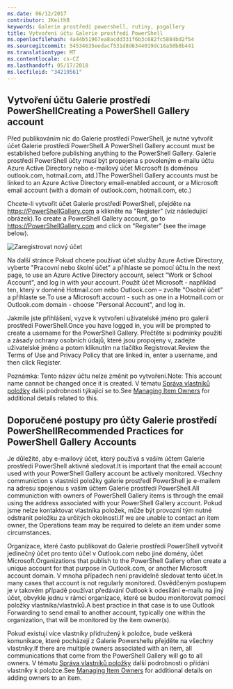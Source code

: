 ```yaml
---
ms.date: 06/12/2017
contributor: JKeithB
keywords: Galerie prostředí powershell, rutiny, psgallery
title: Vytvoření účtu Galerie prostředí PowerShell
ms.openlocfilehash: 4a44b51967ea8acdd331f6b3c682fc5884bd2f54
ms.sourcegitcommit: 54534635eedacf531d8d6344019dc16a50b8b441
ms.translationtype: MT
ms.contentlocale: cs-CZ
ms.lasthandoff: 05/17/2018
ms.locfileid: "34219561"
---
```

## <a name="creating-a-powershell-gallery-account"></a><span data-ttu-id="98f6c-103">Vytvoření účtu Galerie prostředí PowerShell</span><span class="sxs-lookup"><span data-stu-id="98f6c-103">Creating a PowerShell Gallery account</span></span>

<span data-ttu-id="98f6c-104">Před publikováním nic do Galerie prostředí PowerShell, je nutné vytvořit účet Galerie prostředí PowerShell.</span><span class="sxs-lookup"><span data-stu-id="98f6c-104">A PowerShell Gallery account must be established before publishing anything to the PowerShell Gallery.</span></span>
<span data-ttu-id="98f6c-105">Galerie prostředí PowerShell účty musí být propojena s povoleným e-mailu účtu Azure Active Directory nebo e-mailový účet Microsoft (s doménou outlook.com, hotmail.com, atd.)</span><span class="sxs-lookup"><span data-stu-id="98f6c-105">The PowerShell Gallery accounts must be linked to an Azure Active Directory email-enabled account, or a Microsoft email account (with a domain of outlook.com, hotmail.com, etc.)</span></span>

<span data-ttu-id="98f6c-106">Chcete-li vytvořit účet Galerie prostředí PowerShell, přejděte na https://PowerShellGallery.com a klikněte na "Register" (viz následující obrázek).</span><span class="sxs-lookup"><span data-stu-id="98f6c-106">To create a PowerShell Gallery account, go to https://PowerShellGallery.com and click on "Register" (see the image below).</span></span>

![Zaregistrovat nový účet](../../Images/CreatingAccount-Register.png)

<span data-ttu-id="98f6c-108">Na další stránce Pokud chcete používat účet služby Azure Active Directory, vyberte "Pracovní nebo školní účet" a přihlaste se pomocí účtu.</span><span class="sxs-lookup"><span data-stu-id="98f6c-108">In the next page, to use an Azure Active Directory account, select "Work or School Account", and log in with your account.</span></span>
<span data-ttu-id="98f6c-109">Použít účet Microsoft - například ten, který v doméně Hotmail.com nebo Outlook.com – zvolte "Osobní účet" a přihlaste se.</span><span class="sxs-lookup"><span data-stu-id="98f6c-109">To use a Microsoft account - such as one in a Hotmail.com or Outlook.com domain - choose "Personal Account", and log in.</span></span>

<span data-ttu-id="98f6c-110">Jakmile jste přihlášení, vyzve k vytvoření uživatelské jméno pro galerii prostředí PowerShell.</span><span class="sxs-lookup"><span data-stu-id="98f6c-110">Once you have logged in, you will be prompted to create a username for the PowerShell Gallery.</span></span>
<span data-ttu-id="98f6c-111">Přečtěte si podmínky použití a zásady ochrany osobních údajů, které jsou propojeny v, zadejte uživatelské jméno a potom kliknutím na tlačítko Registrovat.</span><span class="sxs-lookup"><span data-stu-id="98f6c-111">Review the Terms of Use and Privacy Policy that are linked in, enter a username, and then click Register.</span></span>

<span data-ttu-id="98f6c-112">Poznámka: Tento název účtu nelze změnit po vytvoření.</span><span class="sxs-lookup"><span data-stu-id="98f6c-112">Note: This account name cannot be changed once it is created.</span></span>
<span data-ttu-id="98f6c-113">V tématu [Správa vlastníků položky](https://msdn.microsoft.com/powershell/gallery/psgallery/managing-item-owners) další podrobnosti týkající se to.</span><span class="sxs-lookup"><span data-stu-id="98f6c-113">See [Managing Item Owners](https://msdn.microsoft.com/powershell/gallery/psgallery/managing-item-owners) for additional details related to this.</span></span>

## <a name="recommended-practices-for-powershell-gallery-accounts"></a><span data-ttu-id="98f6c-114">Doporučené postupy pro účty Galerie prostředí PowerShell</span><span class="sxs-lookup"><span data-stu-id="98f6c-114">Recommended Practices for PowerShell Gallery Accounts</span></span>

<span data-ttu-id="98f6c-115">Je důležité, aby e-mailový účet, který používá s vaším účtem Galerie prostředí PowerShell aktivně sledovat.</span><span class="sxs-lookup"><span data-stu-id="98f6c-115">It is important that the email account used with your PowerShell Gallery account be actively monitored.</span></span>
<span data-ttu-id="98f6c-116">Všechny communiction s vlastníci položky galerie prostředí PowerShell je e-mailem na adresu spojenou s vaším účtem Galerie prostředí PowerShell.</span><span class="sxs-lookup"><span data-stu-id="98f6c-116">All communiction with owners of PowerShell Gallery items is through the email using the address associated with your PowerShell Gallery account.</span></span>
<span data-ttu-id="98f6c-117">Pokud jsme nelze kontaktovat vlastníka položek, může být provozní tým nutné odstranit položku za určitých okolností.</span><span class="sxs-lookup"><span data-stu-id="98f6c-117">If we are unable to contact an item owner, the Operations team may be required to delete an item under some circumstances.</span></span>

<span data-ttu-id="98f6c-118">Organizace, které často publikovat do Galerie prostředí PowerShell vytvořit jedinečný účet pro tento účel v Outlook.com nebo jiné domény, účet Microsoft.</span><span class="sxs-lookup"><span data-stu-id="98f6c-118">Organizations that publish to the PowerShell Gallery often create a unique account for that purpose in Outlook.com, or another Microsoft account domain.</span></span>
<span data-ttu-id="98f6c-119">V mnoha případech není pravidelně sledovat tento účet.</span><span class="sxs-lookup"><span data-stu-id="98f6c-119">In many cases that account is not regularly monitored.</span></span>
<span data-ttu-id="98f6c-120">Osvědčeným postupem je v takovém případě používat předávání Outlook k odesílání e-mailu na jiný účet, obvykle jednu v rámci organizace, které se budou monitorovat pomocí položky vlastníka/vlastníků.</span><span class="sxs-lookup"><span data-stu-id="98f6c-120">A best practice in that case is to use Outlook Forwarding to send email to another account, typically one within the organization, that will be monitored by the item owner(s).</span></span>

<span data-ttu-id="98f6c-121">Pokud existují více vlastníky přidružený k položce, bude veškerá komunikace, které pocházejí z Galerie Powershellu přejděte na všechny vlastníky.</span><span class="sxs-lookup"><span data-stu-id="98f6c-121">If there are multiple owners associated with an item, all communications that come from the PowerShell Gallery will go to all owners.</span></span>
<span data-ttu-id="98f6c-122">V tématu [Správa vlastníků položky](https://msdn.microsoft.com/powershell/gallery/psgallery/managing-item-owners) další podrobnosti o přidání vlastníky k položce.</span><span class="sxs-lookup"><span data-stu-id="98f6c-122">See [Managing Item Owners](https://msdn.microsoft.com/powershell/gallery/psgallery/managing-item-owners) for additional details on adding owners to an item.</span></span>